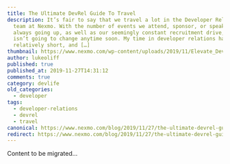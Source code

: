 ```yaml
---
title: The Ultimate DevRel Guide To Travel
description: It’s fair to say that we travel a lot in the Developer Relations
  team at Nexmo. With the number of events we attend, sponsor, or speak at
  always going up, as well as our seemingly constant recruitment drive, this
  isn’t going to change anytime soon. My time in developer relations has been
  relatively short, and […]
thumbnail: https://www.nexmo.com/wp-content/uploads/2019/11/Elevate_DevRel-Guide-To-Travel.jpg
author: lukeoliff
published: true
published_at: 2019-11-27T14:31:12
comments: true
category: devlife
old_categories:
  - developer
tags:
  - developer-relations
  - devrel
  - travel
canonical: https://www.nexmo.com/blog/2019/11/27/the-ultimate-devrel-guide-to-travel-dr
redirect: https://www.nexmo.com/blog/2019/11/27/the-ultimate-devrel-guide-to-travel-dr
---
```

Content to be migrated...